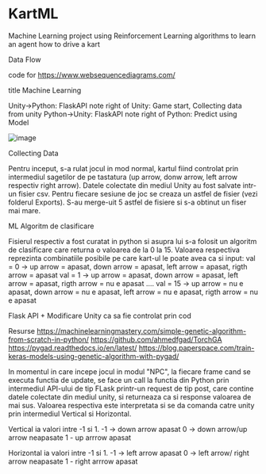 # KartML
Machine Learning project using Reinforcement Learning algorithms to learn an agent how to drive a kart


Data Flow

code for  https://www.websequencediagrams.com/

title Machine Learning

Unity->Python: FlaskAPI
note right of Unity: Game start, Collecting data from unity
Python->Unity: FlaskAPI 
note right of Python: Predict using Model

![image](https://user-images.githubusercontent.com/37021205/152438475-e74e1dd2-1d45-4f22-b600-e8c3b94291a2.png)


Collecting Data

Pentru inceput, s-a rulat jocul in mod normal, kartul fiind controlat prin intermediul sagetilor de pe tastatura (up arrow, donw arrow, left arrow respectiv right arrow). Datele colectate din mediul Unity au fost salvate intr-un fisier csv. Pentru fiecare sesiune de joc se creaza un astfel de fisier (vezi folderul Exports). S-au merge-uit 5 astfel de fisiere si s-a obtinut un fiser mai mare.

ML Algoritm de clasificare

Fisierul respectiv a fost curatat in python si asupra lui s-a folosit un algoritm de clasificare care returna o valoarea de la 0 la 15.
Valoarea respectiva reprezinta combinatiile posibile pe care kart-ul le poate avea ca si input:
val = 0 -> up arrow = apasat, down arrow = apasat, left arrow = apasat, rigth arrow = apasat
val = 1 -> up arrow = apasat, down arrow = apasat, left arrow = apasat, rigth arrow = nu e apasat
....
val = 15 -> up arrow = nu e apasat, down arrow = nu e apasat, left arrow = nu e apasat, rigth arrow = nu e apasat

Flask API + Modificare Unity ca sa fie controlat prin cod


Resurse
https://machinelearningmastery.com/simple-genetic-algorithm-from-scratch-in-python/
https://github.com/ahmedfgad/TorchGA
https://pygad.readthedocs.io/en/latest/
https://blog.paperspace.com/train-keras-models-using-genetic-algorithm-with-pygad/


In momentul in care incepe jocul in modul "NPC", la fiecare frame cand se executa functia de update, se face un call la functia din Python prin intermediul API-ului de tip FLask printr-un request de tip post, care contine datele colectate din mediul unity, si returneaza ca si response valoarea de mai sus.
Valoarea respectiva este interpretata si se da comanda catre unity prin intermediul Vertical si Horizontal.


Vertical ia valori intre -1 si 1.
-1 -> down arrow apasat
0 -> down arrow/up arrow neapasate
1 - up arrrow apasat

Horizontal ia valori intre -1 si 1.
-1 -> left arrow apasat
0 -> left arrow/ right arrow neapasate
1 - right arrrow apasat
